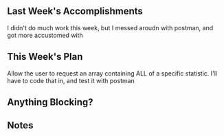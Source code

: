 ## Last Week's Accomplishments

I didn't do much work this week, but I messed aroudn with 
postman, and got more accustomed with

## This Week's Plan

Allow the user to request an array containing ALL of a specific statistic.
I'll have to code that in, and test it with postman 

## Anything Blocking?



## Notes


